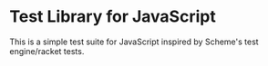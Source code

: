 # Test Library for JavaScript

This is a simple test suite for JavaScript inspired by Scheme's test engine/racket tests.
